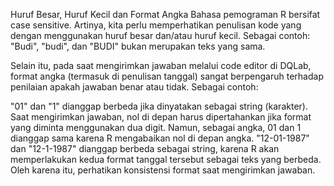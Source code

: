 Huruf Besar, Huruf Kecil dan Format Angka
Bahasa pemograman R bersifat case sensitive. Artinya, kita perlu memperhatikan penulisan kode yang dengan menggunakan huruf besar dan/atau huruf kecil. Sebagai contoh: "Budi", "budi", dan "BUDI" bukan merupakan teks yang sama.

Selain itu, pada saat mengirimkan jawaban melalui code editor di DQLab, format angka (termasuk di penulisan tanggal) sangat berpengaruh terhadap penilaian apakah jawaban benar atau tidak. Sebagai contoh:

"01" dan "1" dianggap berbeda jika dinyatakan sebagai string (karakter). Saat mengirimkan jawaban, nol di depan harus dipertahankan jika format yang diminta menggunakan dua digit. Namun, sebagai angka, 01 dan 1 dianggap sama karena R mengabaikan nol di depan angka.
"12-01-1987" dan "12-1-1987" dianggap berbeda sebagai string, karena R akan memperlakukan kedua format tanggal tersebut sebagai teks yang berbeda. Oleh karena itu, perhatikan konsistensi format saat mengirimkan jawaban.
